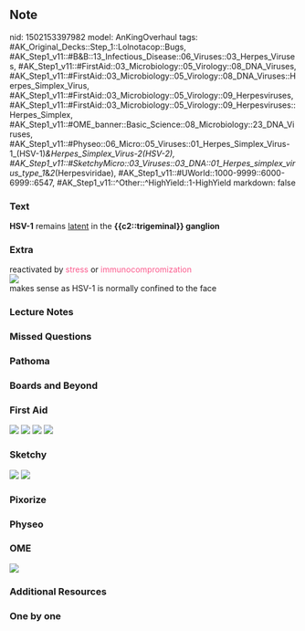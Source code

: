 ## Note
nid: 1502153397982
model: AnKingOverhaul
tags: #AK_Original_Decks::Step_1::Lolnotacop::Bugs, #AK_Step1_v11::#B&B::13_Infectious_Disease::06_Viruses::03_Herpes_Viruses, #AK_Step1_v11::#FirstAid::03_Microbiology::05_Virology::08_DNA_Viruses, #AK_Step1_v11::#FirstAid::03_Microbiology::05_Virology::08_DNA_Viruses::Herpes_Simplex_Virus, #AK_Step1_v11::#FirstAid::03_Microbiology::05_Virology::09_Herpesviruses, #AK_Step1_v11::#FirstAid::03_Microbiology::05_Virology::09_Herpesviruses::Herpes_Simplex, #AK_Step1_v11::#OME_banner::Basic_Science::08_Microbiology::23_DNA_Viruses, #AK_Step1_v11::#Physeo::06_Micro::05_Viruses::01_Herpes_Simplex_Virus-1_(HSV-1)_&_Herpes_Simplex_Virus-2_(HSV-2), #AK_Step1_v11::#SketchyMicro::03_Viruses::03_DNA::01_Herpes_simplex_virus_type_1_&_2_(Herpesviridae), #AK_Step1_v11::#UWorld::1000-9999::6000-6999::6547, #AK_Step1_v11::^Other::^HighYield::1-HighYield
markdown: false

### Text
<b>HSV-1</b> remains <u>latent</u> in the <b>{{c2::trigeminal}}
ganglion</b>

### Extra
<div>
  reactivated by <font color="#FC5A8D">stress</font> or
  <font color="#FC5A8D">immunocompromization</font>
</div><img src="paste-25804163514713.jpg">
<div>
  makes sense as HSV-1 is normally confined to the face
</div>

### Lecture Notes


### Missed Questions


### Pathoma


### Boards and Beyond


### First Aid
<img src="tmpyr4czqat.png"> <img src="tmpaglgqysb.png"> <img src=
"tmp1l36evwu.png"> <img src="tmp5_8exkd4.png">

### Sketchy
<img src="paste-12159052414979.jpg"> <img src=
"paste-584608af56e2d217e035ee7f945f708f6aa08949.png">

### Pixorize


### Physeo


### OME
<div class="ome-widget">
  <a href=
  "https://onlinemeded.org/spa/microbiology/dna-viruses/acquire?ref=anki">
  <img src="_OME_AnkiFlashcards_Lesson_2.png"></a>
</div>

### Additional Resources


### One by one

